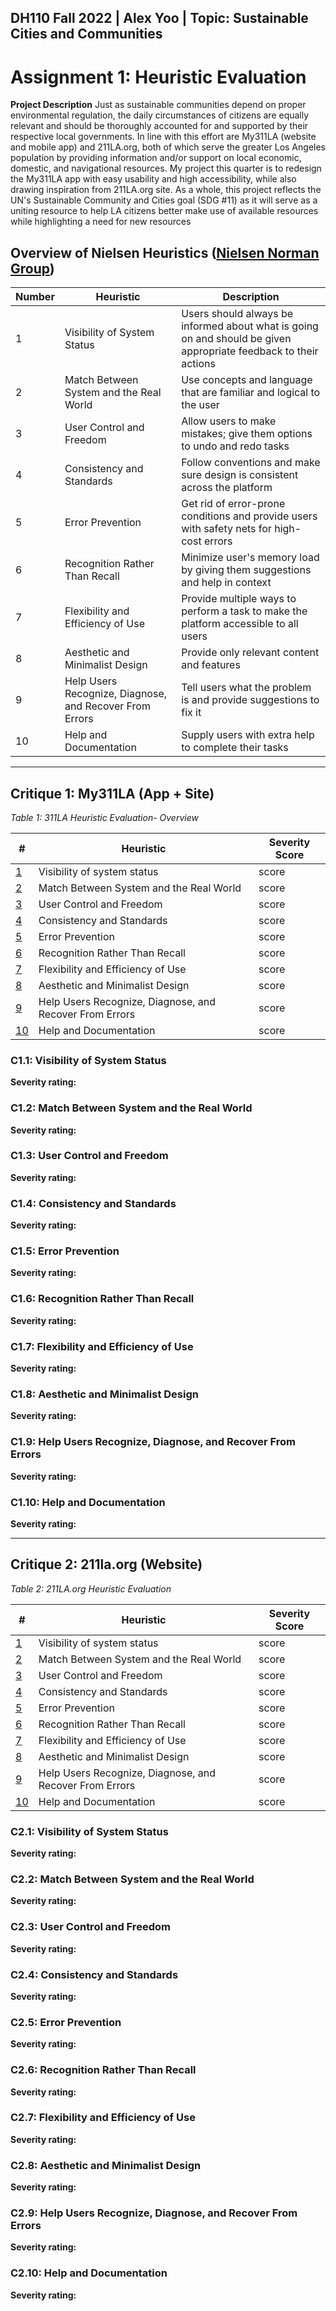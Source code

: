 ## DH110 Fall 2022 | Alex Yoo | Topic: Sustainable Cities and Communities
# Assignment 1: Heuristic Evaluation

**Project Description**
Just as sustainable communities depend on proper environmental regulation, the daily circumstances of citizens are equally relevant and should be thoroughly accounted for and supported by their respective local governments. In line with this effort are My311LA (website and mobile app) and 211LA.org, both of which serve the greater Los Angeles population by providing information and/or support on local economic, domestic, and navigational resources. My project this quarter is to redesign the My311LA app with easy usability and high accessibility, while also drawing inspiration from 211LA.org site. As a whole, this project reflects the UN's Sustainable Community and Cities goal (SDG #11) as it will serve as a uniting resource to help LA citizens better make use of available resources while highlighting a need for new resources


## **Overview of Nielsen Heuristics ([Nielsen Norman Group](https://www.nngroup.com/articles/ten-usability-heuristics/))**

| Number | Heuristic | Description |
|---|---|---|
| 1 | Visibility of System Status | Users should always be informed about what is going on and should be given appropriate feedback to their actions |
| 2 | Match Between System and the Real World | Use concepts and language that are familiar and logical to the user |
| 3 | User Control and Freedom | Allow users to make mistakes; give them options to undo and redo tasks |
| 4 | Consistency and Standards | Follow conventions and make sure design is consistent across the platform |
| 5 | Error Prevention | Get rid of error-prone conditions and provide users with safety nets for high-cost errors |
| 6 | Recognition Rather Than Recall | Minimize user's memory load by giving them suggestions and help in context |
| 7 | Flexibility and Efficiency of Use | Provide multiple ways to perform a task to make the platform accessible to all users |
| 8 | Aesthetic and Minimalist Design | Provide only relevant content and features |
| 9 | Help Users Recognize, Diagnose, and Recover From Errors | Tell users what the problem is and provide suggestions to fix it |
| 10 | Help and Documentation | Supply users with extra help to complete their tasks |

---

## **Critique 1: My311LA (App + Site)**

*Table 1: 311LA Heuristic Evaluation- Overview*

| # | Heuristic | Severity Score | 
| ----------- | ----------- | --- | 
| [1](#1.1) | Visibility of system status | score | 
| [2](#1.2)| Match Between System and the Real World | score |
| [3](#1.3) | User Control and Freedom| score | 
| [4](#1.4) | Consistency and Standards | score |
| [5](#1.5) | Error Prevention | score | 
| [6](#1.6) | Recognition Rather Than Recall | score |
| [7](#1.7) | Flexibility and Efficiency of Use | score | 
| [8](#1.8) | Aesthetic and Minimalist Design | score | 
| [9](#1.9) | Help Users Recognize, Diagnose, and Recover From Errors | score | 
| [10](#1.9) | Help and Documentation | score | 

### C1.1: Visibility of System Status<a id='1.1'></a>
**Severity rating:**


### C1.2: Match Between System and the Real World<a id='1.2'></a>
**Severity rating:**


### C1.3: User Control and Freedom<a id='1.3'></a>
**Severity rating:**


### C1.4: Consistency and Standards<a id='1.4'></a>
**Severity rating:**


### C1.5: Error Prevention<a id='1.5'></a>
**Severity rating:**


### C1.6: Recognition Rather Than Recall<a id='1.6'></a>
**Severity rating:**


### C1.7: Flexibility and Efficiency of Use<a id='1.7'></a>
**Severity rating:**


### C1.8: Aesthetic and Minimalist Design<a id='1.8'></a>
**Severity rating:**


### C1.9: Help Users Recognize, Diagnose, and Recover From Errors<a id='1.9'></a>
**Severity rating:**


### C1.10: Help and Documentation<a id='1.10'></a>
**Severity rating:**





---

## Critique 2: 211la.org (Website)

*Table 2: 211LA.org Heuristic Evaluation*

| # | Heuristic | Severity Score | 
| ----------- | ----------- | --- | 
| [1](#2.1) | Visibility of system status | score | 
| [2](#2.2)| Match Between System and the Real World | score |
| [3](#2.3) | User Control and Freedom| score | 
| [4](#2.4) | Consistency and Standards | score |
| [5](#2.5) | Error Prevention | score | 
| [6](#2.6) | Recognition Rather Than Recall | score |
| [7](#2.7) | Flexibility and Efficiency of Use | score | 
| [8](#2.8) | Aesthetic and Minimalist Design | score | 
| [9](#2.9) | Help Users Recognize, Diagnose, and Recover From Errors | score | 
| [10](#2.9) | Help and Documentation | score | 

### C2.1: Visibility of System Status<a id='2.1'></a>
**Severity rating:**


### C2.2: Match Between System and the Real World<a id='2.2'></a>
**Severity rating:**


### C2.3: User Control and Freedom<a id='2.3'></a>
**Severity rating:**


### C2.4: Consistency and Standards<a id='2.4'></a>
**Severity rating:**


### C2.5: Error Prevention<a id='2.5'></a>
**Severity rating:**


### C2.6: Recognition Rather Than Recall<a id='2.6'></a>
**Severity rating:**


### C2.7: Flexibility and Efficiency of Use<a id='2.7'></a>
**Severity rating:**


### C2.8: Aesthetic and Minimalist Design<a id='2.8'></a>
**Severity rating:**


### C2.9: Help Users Recognize, Diagnose, and Recover From Errors<a id='2.9'></a>
**Severity rating:**


### C2.10: Help and Documentation<a id='2.10'></a>
**Severity rating:**





